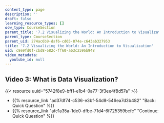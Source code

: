 ```yaml
---
content_type: page
description: ''
draft: false
learning_resource_types: []
ocw_type: CourseSection
parent_title: '7.2 Visualizing the World: An Introduction to Visualization'
parent_type: CourseSection
parent_uid: 274ac6b9-daf6-cd65-874e-c643ab327953
title: '7.2 Visualizing the World: An Introduction to Visualization'
uid: c8e9fd0f-cbd8-682c-ff60-a63c2596b948
video_metadata:
  youtube_id: null
---
```

## Video 3: What is Data Visualization?

{{< resource uuid="5742f8e9-bff1-e1b4-0a77-3f3ee4f8d57a" >}}

- {{% resource_link "ad37df74-c536-e3bf-54d8-546ea7d3b482" "Back: Quick Question" %}}
- {{% resource_link "afc1a35a-1de0-dfbe-71d4-6f725359bcfc" "Continue: Quick Question" %}}